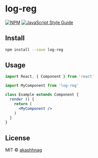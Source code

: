 # log-reg

> 

[![NPM](https://img.shields.io/npm/v/log-reg.svg)](https://www.npmjs.com/package/log-reg) [![JavaScript Style Guide](https://img.shields.io/badge/code_style-standard-brightgreen.svg)](https://standardjs.com)

## Install

```bash
npm install --save log-reg
```

## Usage

```jsx
import React, { Component } from 'react'

import MyComponent from 'log-reg'

class Example extends Component {
  render () {
    return (
      <MyComponent />
    )
  }
}
```

## License

MIT © [akashhnag](https://github.com/akashhnag)
